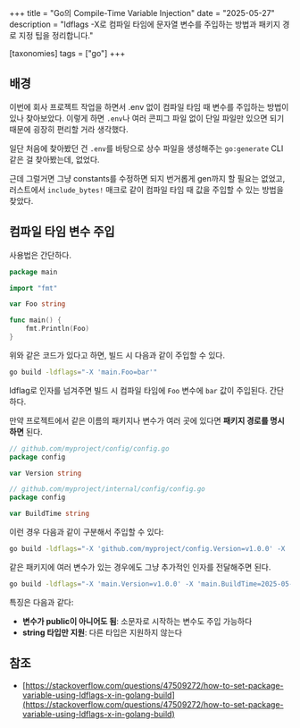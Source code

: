 +++
title = "Go의 Compile-Time Variable Injection"
date = "2025-05-27"
description = "ldflags -X로 컴파일 타임에 문자열 변수를 주입하는 방법과 패키지 경로 지정 팁을 정리합니다."

[taxonomies]
tags = ["go"]
+++

## 배경

이번에 회사 프로젝트 작업을 하면서 .env 없이 컴파일 타임 때 변수를 주입하는 방법이 있나 찾아보았다.
이렇게 하면 `.env`나 여러 콘피그 파일 없이 단일 파일만 있으면 되기 때문에 굉장히 편리할 거라 생각했다.

일단 처음에 찾아봤던 건 `.env`를 바탕으로 상수 파일을 생성해주는 `go:generate` CLI 같은 걸 찾아봤는데, 없었다.

근데 그럴거면 그냥 constants를 수정하면 되지 번거롭게 gen까지 할 필요는 없었고, 러스트에서 `include_bytes!` 매크로 같이 컴파일 타임 때 값을 주입할 수 있는 방법을 찾았다.

## 컴파일 타임 변수 주입

사용법은 간단하다.

```go
package main

import "fmt"

var Foo string

func main() {
    fmt.Println(Foo)
}
```

위와 같은 코드가 있다고 하면, 빌드 시 다음과 같이 주입할 수 있다.

```bash
go build -ldflags="-X 'main.Foo=bar'"
```

ldflag로 인자를 넘겨주면 빌드 시 컴파일 타임에 `Foo` 변수에 `bar` 값이 주입된다. 간단하다.

만약 프로젝트에서 같은 이름의 패키지나 변수가 여러 곳에 있다면 **패키지 경로를 명시하면** 된다.

```go
// github.com/myproject/config/config.go
package config

var Version string

// github.com/myproject/internal/config/config.go  
package config

var BuildTime string
```

이런 경우 다음과 같이 구분해서 주입할 수 있다:

```bash
go build -ldflags="-X 'github.com/myproject/config.Version=v1.0.0' -X 'github.com/myproject/internal/config.BuildTime=2025-05-27'"
```

같은 패키지에 여러 변수가 있는 경우에도 그냥 추가적인 인자를 전달해주면 된다.

```bash
go build -ldflags="-X 'main.Version=v1.0.0' -X 'main.BuildTime=2025-05-27' -X 'main.GitCommit=abc123'"
```

특징은 다음과 같다:

- **변수가 public이 아니어도 됨**: 소문자로 시작하는 변수도 주입 가능하다
- **string 타입만 지원**: 다른 타입은 지원하지 않는다

## 참조

- [https://stackoverflow.com/questions/47509272/how-to-set-package-variable-using-ldflags-x-in-golang-build](https://stackoverflow.com/questions/47509272/how-to-set-package-variable-using-ldflags-x-in-golang-build)
